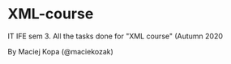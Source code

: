 # XML-course
IT IFE sem 3.
All the tasks done for "XML course" (Autumn 2020

By Maciej Kopa (@maciekozak)
